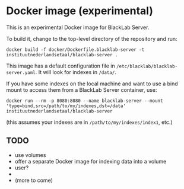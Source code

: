 # Docker image (experimental)

This is an experimental Docker image for BlackLab Server.

To build it, change to the top-level directory of the repository and run:

    docker build -f docker/Dockerfile.blacklab-server -t instituutnederlandsetaal/blacklab-server .

This image has a default configuration file in `/etc/blacklab/blacklab-server.yaml`. It will look for indexes in `/data/`.

If you have some indexes on the local machine and want to use a bind mount to access them from a BlackLab Server container, use:

    docker run --rm -p 8080:8080 --name blacklab-server --mount 'type=bind,src=/path/to/my/indexes,dst=/data' instituutnederlandsetaal/blacklab-server

(this assumes your indexes are in `/path/to/my/indexes/index1`, etc.)



## TODO
- use volumes
- offer a separate Docker image for indexing data into a volume
- user?
- 
- (more to come)
